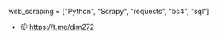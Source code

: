 web_scraping = 
["Python", "Scrapy", "requests", "bs4", "sql"]
- 📫 https://t.me/dim272

<!---
dim272/dim272 is a ✨ special ✨ repository because its `README.md` (this file) appears on your GitHub profile.
You can click the Preview link to take a look at your changes.
--->

